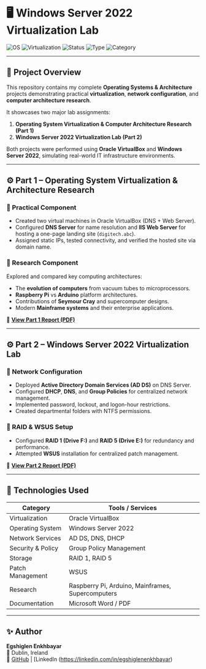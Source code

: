 # 🖥️ Windows Server 2022 Virtualization Lab

![OS](https://img.shields.io/badge/Operating%20System-Windows%20Server%202022-blue)
![Virtualization](https://img.shields.io/badge/Virtualization-Oracle%20VirtualBox-orange)
![Status](https://img.shields.io/badge/Status-Complete-brightgreen)
![Type](https://img.shields.io/badge/Project-Professional-lightgrey)
![Category](https://img.shields.io/badge/Focus-System%20Administration%20%26%20Architecture-purple)

---

## 🧠 Project Overview

This repository contains my complete **Operating Systems & Architecture** projects demonstrating practical **virtualization**, **network configuration**, and **computer architecture research**.

It showcases two major lab assignments:
1. **Operating System Virtualization & Computer Architecture Research (Part 1)**  
2. **Windows Server 2022 Virtualization Lab (Part 2)**  

Both projects were performed using **Oracle VirtualBox** and **Windows Server 2022**, simulating real-world IT infrastructure environments.

---

## ⚙️ Part 1 – Operating System Virtualization & Architecture Research

### 🧩 Practical Component
- Created two virtual machines in Oracle VirtualBox (DNS + Web Server).  
- Configured **DNS Server** for name resolution and **IIS Web Server** for hosting a one-page landing site (`digitech.abc`).  
- Assigned static IPs, tested connectivity, and verified the hosted site via domain name.  

### 🧠 Research Component
Explored and compared key computing architectures:
- The **evolution of computers** from vacuum tubes to microprocessors.  
- **Raspberry Pi** vs **Arduino** platform architectures.  
- Contributions of **Seymour Cray** and supercomputer designs.  
- Modern **Mainframe systems** and their enterprise applications.

📘 [**View Part 1 Report (PDF)**](Windows_Server_Virtualization_Project_Part1.pdf)

---

## ⚙️ Part 2 – Windows Server 2022 Virtualization Lab

### 🧩 Network Configuration
- Deployed **Active Directory Domain Services (AD DS)** on DNS Server.  
- Configured **DHCP**, **DNS**, and **Group Policies** for centralized network management.  
- Implemented password, lockout, and logon-hour restrictions.  
- Created departmental folders with NTFS permissions.

### 💾 RAID & WSUS Setup
- Configured **RAID 1 (Drive F:)** and **RAID 5 (Drive E:)** for redundancy and performance.  
- Attempted **WSUS** installation for centralized patch management.

📘 [**View Part 2 Report (PDF)**](Windows_Server_Virtualization_Project_Part2.pdf)

---

## 🧰 Technologies Used

| Category | Tools / Services |
|-----------|------------------|
| Virtualization | Oracle VirtualBox |
| Operating System | Windows Server 2022 |
| Network Services | AD DS, DNS, DHCP |
| Security & Policy | Group Policy Management |
| Storage | RAID 1, RAID 5 |
| Patch Management | WSUS |
| Research | Raspberry Pi, Arduino, Mainframes, Supercomputers |
| Documentation | Microsoft Word / PDF |

---

## ✨ Author

**Egshiglen Enkhbayar**  
📍 Dublin, Ireland  
🔗 [GitHub](https://github.com/egshiglen2024359) | [LinkedIn (https://linkedin.com/in/egshiglenenkhbayar)  
